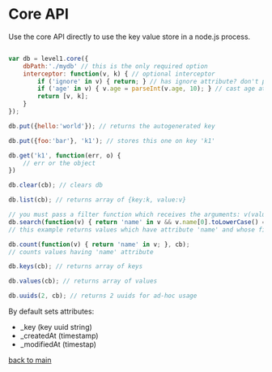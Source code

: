 # Core API


Use the core API directly to use the key value store in a node.js process.



```javascript

var db = level1.core({
	dbPath:'./mydb' // this is the only required option
	interceptor: function(v, k) { // optional interceptor
		if ('ignore' in v) { return; } // has ignore attribute? don't put such objects.
		if ('age' in v) { v.age = parseInt(v.age, 10); } // cast age attribute to integer if present
		return [v, k];
	}
});

db.put({hello:'world'}); // returns the autogenerated key

db.put({foo:'bar'}, 'k1'); // stores this one on key 'k1'

db.get('k1', function(err, o) {
	// err or the object
})

db.clear(cb); // clears db

db.list(cb); // returns array of {key:k, value:v}

// you must pass a filter function which receives the arguments: v(value) and k(key)
db.search(function(v) { return 'name' in v && v.name[0].toLowerCase() === 'a'; }, cb);
// this example returns values which have attribute 'name' and whose first character is an a.

db.count(function(v) { return 'name' in v; }, cb);
// counts values having 'name' attribute

db.keys(cb); // returns array of keys

db.values(cb); // returns array of values

db.uuids(2, cb); // returns 2 uuids for ad-hoc usage

```



By default sets attributes:

* _key        (key uuid string)
* _createdAt  (timestamp)
* _modifiedAt (timestap)



[back to main](https://github.com/JosePedroDias/level1/blob/master/README.md)
